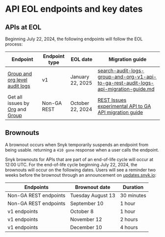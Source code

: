 # API EOL endpoints and key dates

## APIs at EOL

Beginning July 22, 2024, the following endpoints will follow the EOL process:

| Endpoint                                                                                                                                                                                                                                    | Endpoint type | EOL date          | Migration guide                                                                                                                                                                                          |
| ------------------------------------------------------------------------------------------------------------------------------------------------------------------------------------------------------------------------------------------- | ------------- | ----------------- | -------------------------------------------------------------------------------------------------------------------------------------------------------------------------------------------------------- |
| [Group and org level audit logs](https://snyk.docs.apiary.io/#reference/audit-logs/group-level-audit-logs/get-group-level-audit-logs)                                                                                                       | v1            | January 22, 2025  | [search-audit-logs-group-and-org-v1-api-to-ga-rest-audit-logs-api-migration-guide.md](guides-to-migration/search-audit-logs-group-and-org-v1-api-to-ga-rest-audit-logs-api-migration-guide.md "mention") |
| Get all issues by [Org](https://apidocs.snyk.io/experimental?version=2023-03-10\~experimental#get-/orgs/-org\_id-/issues) and [Group](https://apidocs.snyk.io/experimental?version=2023-03-10\~experimental#get-/groups/-group\_id-/issues) | Non-GA REST   | October 22,  2024 | [REST Issues experimental API to GA API migration guide](guides-to-migration/rest-issues-experimental-api-to-ga-api-migration-guide.md)                                                                  |

## Brownouts

A brownout occurs when Snyk temporarily suspends an endpoint from being usable. returning a `410 gone` response when a user calls the endpoint.

Snyk brownouts for APIs that are part of an end-of-life cycle will occur at 12:00 UTC. For the end-of-life cycle beginning July 22, 2024, the brownouts will occur on the following dates. Users will see a reminder two weeks before the brownout through an announcement on [updates.snyk.io](http://updates.snyk.io/):

| Endpoints             | Brownout date     | Duration   |
| --------------------- | ----------------- | ---------- |
| Non-GA REST endpoints | Tuesday August 13 | 30 minutes |
| Non-GA REST endpoints | September 10      | 1 hour     |
| v1 endpoints          | October 8         | 1 hour     |
| v1 endpoints          | November 12       | 2 hours    |
| v1 endpoints          | December 10       | 4 hours    |

